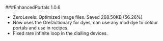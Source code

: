 ###EnhancedPortals 1.0.6
* ZeroLevels: Optimized image files. Saved 268.50KB (56.26%)
* Now uses the OreDictionary for dyes, can use any mod dye to colour portals and use in recipes.
* Fixed rare infinite loop in the dialling devices.
